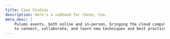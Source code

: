 ```yaml
---
title: Case Studies
description: Here's a subhead for these, too.
meta_desc: |
    Pulumi events, both online and in-person, bringing the cloud computing community together
    to connect, collaborate, and learn new techniques and best practices.
---
```

